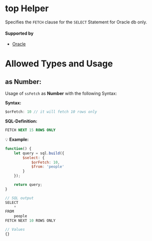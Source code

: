 # top Helper
Specifies the `FETCH` clause for the `SELECT` Statement for Oracle db only.

#### Supported by
- [Oracle](https://www.oracletutorial.com/oracle-basics/oracle-fetch/)

# Allowed Types and Usage

## as Number:

Usage of `ssFetch` as **Number** with the following Syntax:

**Syntax:**

```javascript
$orFetch: 10 // it will fetch 10 rows only
```

**SQL-Definition:**
```sql
FETCH NEXT 15 ROWS ONLY
```

:bulb: **Example:**
```javascript
function() {
    let query = sql.build({
        $select: {
            $orFetch: 10,
            $from: 'people'
        }
    });

    return query;
}

// SQL output
SELECT
    *
FROM
    people
FETCH NEXT 10 ROWS ONLY

// Values
{}
```
